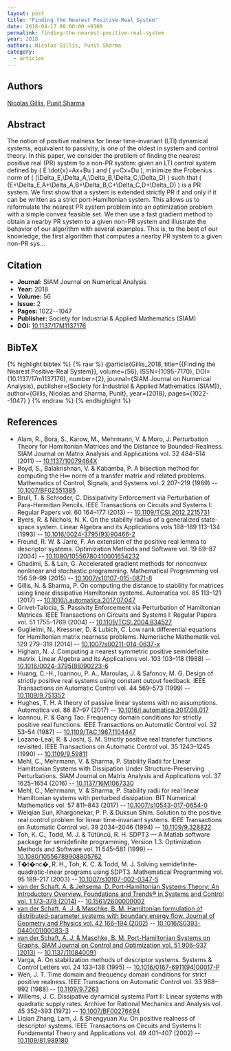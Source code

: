 ```yaml
---
layout: post
title: "Finding the Nearest Positive-Real System"
date: 2018-04-17 00:00:00 +0100
permalink: finding-the-nearest-positive-real-system
year: 2018
authors: Nicolas Gillis, Punit Sharma
category:
  - articles
---
```

 
## Authors
[Nicolas Gillis](authors/nicolas_gillis), [Punit Sharma](authors/punit_sharma)
 
## Abstract
The notion of positive realness for linear time-invariant (LTI) dynamical systems, equivalent to passivity, is one of the oldest in system and control theory. In this paper, we consider the problem of finding the nearest positive real (PR) system to a non-PR system: given an LTI control system defined by \( E \dot{x}=Ax+Bu \) and \( y=Cx+Du \), minimize the Frobenius norm of \( (\Delta_E,\Delta_A,\Delta_B,\Delta_C,\Delta_D) \) such that \( (E+\Delta_E,A+\Delta_A,B+\Delta_B,C+\Delta_C,D+\Delta_D) \) is a PR system. We first show that a system is extended strictly PR if and only if it can be written as a strict port-Hamiltonian system. This allows us to reformulate the nearest PR system problem into an optimization problem with a simple convex feasible set. We then use a fast gradient method to obtain a nearby PR system to a given non-PR system and illustrate the behavior of our algorithm with several examples. This is, to the best of our knowledge, the first algorithm that computes a nearby PR system to a given non-PR sys...
 
## Citation
- **Journal:** SIAM Journal on Numerical Analysis
- **Year:** 2018
- **Volume:** 56
- **Issue:** 2
- **Pages:** 1022--1047
- **Publisher:** Society for Industrial & Applied Mathematics (SIAM)
- **DOI:** [10.1137/17M1137176](https://doi.org/10.1137/17M1137176)
 
## BibTeX
{% highlight bibtex %}
{% raw %}
@article{Gillis_2018,
  title={{Finding the Nearest Positive-Real System}},
  volume={56},
  ISSN={1095-7170},
  DOI={10.1137/17m1137176},
  number={2},
  journal={SIAM Journal on Numerical Analysis},
  publisher={Society for Industrial & Applied Mathematics (SIAM)},
  author={Gillis, Nicolas and Sharma, Punit},
  year={2018},
  pages={1022--1047}
}
{% endraw %}
{% endhighlight %}
 
## References
- Alam, R., Bora, S., Karow, M., Mehrmann, V. & Moro, J. Perturbation Theory for Hamiltonian Matrices and the Distance to Bounded-Realness. SIAM Journal on Matrix Analysis and Applications vol. 32 484–514 (2011) -- [10.1137/10079464X](https://doi.org/10.1137/10079464X)
- Boyd, S., Balakrishnan, V. & Kabamba, P. A bisection method for computing the H∞ norm of a transfer matrix and related problems. Mathematics of Control, Signals, and Systems vol. 2 207–219 (1989) -- [10.1007/BF02551385](https://doi.org/10.1007/BF02551385)
- Brull, T. & Schroder, C. Dissipativity Enforcement via Perturbation of Para-Hermitian Pencils. IEEE Transactions on Circuits and Systems I: Regular Papers vol. 60 164–177 (2013) -- [10.1109/TCSI.2012.2215731](https://doi.org/10.1109/TCSI.2012.2215731)
- Byers, R. & Nichols, N. K. On the stability radius of a generalized state-space system. Linear Algebra and its Applications vols 188–189 113–134 (1993) -- [10.1016/0024-3795(93)90466-2](https://doi.org/10.1016/0024-3795(93)90466-2)
- Freund, R. W. & Jarre, F. An extension of the positive real lemma to descriptor systems. Optimization Methods and Software vol. 19 69–87 (2004) -- [10.1080/10556780410001654232](https://doi.org/10.1080/10556780410001654232)
- Ghadimi, S. & Lan, G. Accelerated gradient methods for nonconvex nonlinear and stochastic programming. Mathematical Programming vol. 156 59–99 (2015) -- [10.1007/s10107-015-0871-8](https://doi.org/10.1007/s10107-015-0871-8)
- Gillis, N. & Sharma, P. On computing the distance to stability for matrices using linear dissipative Hamiltonian systems. Automatica vol. 85 113–121 (2017) -- [10.1016/j.automatica.2017.07.047](https://doi.org/10.1016/j.automatica.2017.07.047)
- Grivet-Talocia, S. Passivity Enforcement via Perturbation of Hamiltonian Matrices. IEEE Transactions on Circuits and Systems I: Regular Papers vol. 51 1755–1769 (2004) -- [10.1109/TCSI.2004.834527](https://doi.org/10.1109/TCSI.2004.834527)
- Guglielmi, N., Kressner, D. & Lubich, C. Low rank differential equations for Hamiltonian matrix nearness problems. Numerische Mathematik vol. 129 279–319 (2014) -- [10.1007/s00211-014-0637-x](https://doi.org/10.1007/s00211-014-0637-x)
- Higham, N. J. Computing a nearest symmetric positive semidefinite matrix. Linear Algebra and its Applications vol. 103 103–118 (1988) -- [10.1016/0024-3795(88)90223-6](https://doi.org/10.1016/0024-3795(88)90223-6)
- Huang, C.-H., Ioannou, P. A., Maroulas, J. & Safonov, M. G. Design of strictly positive real systems using constant output feedback. IEEE Transactions on Automatic Control vol. 44 569–573 (1999) -- [10.1109/9.751352](https://doi.org/10.1109/9.751352)
- Hughes, T. H. A theory of passive linear systems with no assumptions. Automatica vol. 86 87–97 (2017) -- [10.1016/j.automatica.2017.08.017](https://doi.org/10.1016/j.automatica.2017.08.017)
- Ioannou, P. & Gang Tao. Frequency domain conditions for strictly positive real functions. IEEE Transactions on Automatic Control vol. 32 53–54 (1987) -- [10.1109/TAC.1987.1104447](https://doi.org/10.1109/TAC.1987.1104447)
- Lozano-Leal, R. & Joshi, S. M. Strictly positive real transfer functions revisited. IEEE Transactions on Automatic Control vol. 35 1243–1245 (1990) -- [10.1109/9.59811](https://doi.org/10.1109/9.59811)
- Mehl, C., Mehrmann, V. & Sharma, P. Stability Radii for Linear Hamiltonian Systems with Dissipation Under Structure-Preserving Perturbations. SIAM Journal on Matrix Analysis and Applications vol. 37 1625–1654 (2016) -- [10.1137/16M1067330](https://doi.org/10.1137/16M1067330)
- Mehl, C., Mehrmann, V. & Sharma, P. Stability radii for real linear Hamiltonian systems with perturbed dissipation. BIT Numerical Mathematics vol. 57 811–843 (2017) -- [10.1007/s10543-017-0654-0](https://doi.org/10.1007/s10543-017-0654-0)
- Weiqian Sun, Khargonekar, P. P. & Duksun Shim. Solution to the positive real control problem for linear time-invariant systems. IEEE Transactions on Automatic Control vol. 39 2034–2046 (1994) -- [10.1109/9.328822](https://doi.org/10.1109/9.328822)
- Toh, K. C., Todd, M. J. & Tütüncü, R. H. SDPT3 — A Matlab software package for semidefinite programming, Version 1.3. Optimization Methods and Software vol. 11 545–581 (1999) -- [10.1080/10556789908805762](https://doi.org/10.1080/10556789908805762)
- T�t�nc�, R. H., Toh, K. C. & Todd, M. J. Solving semidefinite-quadratic-linear programs using SDPT3. Mathematical Programming vol. 95 189–217 (2003) -- [10.1007/s10107-002-0347-5](https://doi.org/10.1007/s10107-002-0347-5)
- [van der Schaft, A. & Jeltsema, D. Port-Hamiltonian Systems Theory: An Introductory Overview. Foundations and Trends® in Systems and Control vol. 1 173–378 (2014)](port-hamiltonian-systems-theory-an-introductory-overview-journal) -- [10.1561/2600000002](https://doi.org/10.1561/2600000002)
- [van der Schaft, A. J. & Maschke, B. M. Hamiltonian formulation of distributed-parameter systems with boundary energy flow. Journal of Geometry and Physics vol. 42 166–194 (2002)](hamiltonian-formulation-of-distributed-parameter-systems-with-boundary-energy-flow) -- [10.1016/S0393-0440(01)00083-3](https://doi.org/10.1016/S0393-0440(01)00083-3)
- [van der Schaft, A. J. & Maschke, B. M. Port-Hamiltonian Systems on Graphs. SIAM Journal on Control and Optimization vol. 51 906–937 (2013)](port-hamiltonian-systems-on-graphs) -- [10.1137/110840091](https://doi.org/10.1137/110840091)
- Varga, A. On stabilization methods of descriptor systems. Systems &amp; Control Letters vol. 24 133–138 (1995) -- [10.1016/0167-6911(94)00017-P](https://doi.org/10.1016/0167-6911(94)00017-P)
- Wen, J. T. Time domain and frequency domain conditions for strict positive realness. IEEE Transactions on Automatic Control vol. 33 988–992 (1988) -- [10.1109/9.7263](https://doi.org/10.1109/9.7263)
- Willems, J. C. Dissipative dynamical systems Part II: Linear systems with quadratic supply rates. Archive for Rational Mechanics and Analysis vol. 45 352–393 (1972) -- [10.1007/BF00276494](https://doi.org/10.1007/BF00276494)
- Liqian Zhang, Lam, J. & Shengyuan Xu. On positive realness of descriptor systems. IEEE Transactions on Circuits and Systems I: Fundamental Theory and Applications vol. 49 401–407 (2002) -- [10.1109/81.989180](https://doi.org/10.1109/81.989180)

